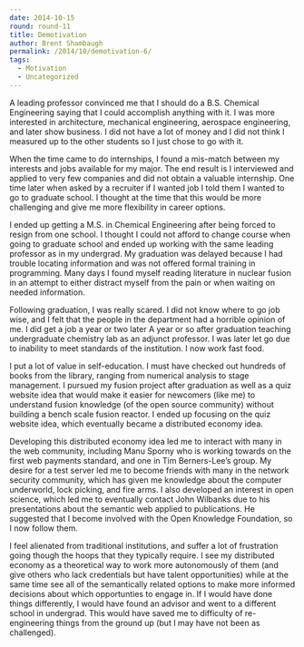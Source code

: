 ```yaml
---
date: 2014-10-15
round: round-11
title: Demotivation
author: Brent Shambaugh
permalink: /2014/10/demotivation-6/
tags:
  - Motivation
  - Uncategorized
---
```

A leading professor convinced me that I should do a B.S. Chemical Engineering saying that I could accomplish anything with it. I was more interested in architecture, mechanical engineering, aerospace engineering, and later show business. I did not have a lot of money and I did not think I measured up to the other students so I just chose to go with it.

When the time came to do internships, I found a mis-match between my interests and jobs available for my major. The end result is I interviewed and applied to very few companies and did not obtain a valuable internship. One time later when asked by a recruiter if I wanted job I told them I wanted to go to graduate school. I thought at the time that this would be more challenging and give me more flexibility in career options.

I ended up getting a M.S. in Chemical Engineering after being forced to resign from one school. I thought I could not afford to change course when going to graduate school and ended up working with the same leading professor as in my undergrad. My graduation was delayed because I had trouble locating information and was not offered formal training in programming. Many days I found myself reading literature in nuclear fusion in an attempt to either distract myself from the pain or when waiting on needed information.

Following graduation, I was really scared. I did not know where to go job wise, and I felt that the people in the department had a horrible opinion of me. I did get a job a year or two later A year or so after graduation teaching undergraduate chemistry lab as an adjunct professor. I was later let go due to inability to meet standards of the institution. I now work fast food.

I put a lot of value in self-education. I must have checked out hundreds of books from the library, ranging from numerical analysis to stage management. I pursued my fusion project after graduation as well as a quiz website idea that would make it easier for newcomers (like me) to understand fusion knowledge (of the open source community) without building a bench scale fusion reactor. I ended up focusing on the quiz website idea, which eventually became a distributed economy idea.

Developing this distributed economy idea led me to interact with many in the web community, including Manu Sporny who is working towards on the first web payments standard, and one in Tim Berners-Lee&#8217;s group. My desire for a test server led me to become friends with many in the network security community, which has given me knowledge about the computer underworld, lock picking, and fire arms. I also developed an interest in open science, which led me to eventually contact John Wilbanks due to his presentations about the semantic web applied to publications. He suggested that I become involved with the Open Knowledge Foundation, so I now follow them.

I feel alienated from traditional institutions, and suffer a lot of frustration going though the hoops that they typically require. I see my distributed economy as a theoretical way to work more autonomously of them (and give others who lack credentials but have talent opportunities) while at the same time see all of the semantically related options to make more informed decisions about which opportunties to engage in. If I would have done things differently, I would have found an advisor and went to a different school in undergrad. This would have saved me to difficulty of re-engineering things from the ground up (but I may have not been as challenged).
